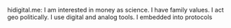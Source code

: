 hidigital.me: I am interested in money as science. I have family values. I act geo politically. I use digital and analog tools. I embedded into protocols
